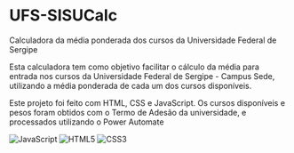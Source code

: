# UFS-SISUCalc
Calculadora da média ponderada dos cursos da Universidade Federal de Sergipe 

Esta calculadora tem como objetivo facilitar o cálculo da média para entrada nos cursos da Universidade Federal de Sergipe - Campus Sede, utilizando a média ponderada de cada um dos cursos disponíveis.

Este projeto foi feito com HTML, CSS e JavaScript. Os cursos disponíveis e pesos foram obtidos com o Termo de Adesão da universidade, e processados utilizando o Power Automate

![JavaScript](https://img.shields.io/badge/javascript-%23323330.svg?style=for-the-badge&logo=javascript&logoColor=%23F7DF1E)
![HTML5](https://img.shields.io/badge/html5-%23E34F26.svg?style=for-the-badge&logo=html5&logoColor=white)
![CSS3](https://img.shields.io/badge/css3-%231572B6.svg?style=for-the-badge&logo=css3&logoColor=white)
